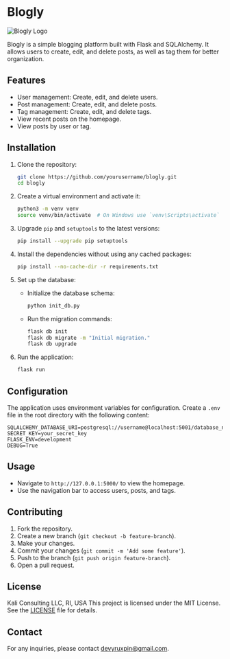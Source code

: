 
# Blogly

![Blogly Logo](https://www.freeiconspng.com/uploads/icon-user-blue-symbol-people-person-generic--public-domain--21.png)

Blogly is a simple blogging platform built with Flask and SQLAlchemy. It allows users to create, edit, and delete posts, as well as tag them for better organization.

## Features

- User management: Create, edit, and delete users.
- Post management: Create, edit, and delete posts.
- Tag management: Create, edit, and delete tags.
- View recent posts on the homepage.
- View posts by user or tag.

## Installation

1. Clone the repository:

    ```bash
    git clone https://github.com/yourusername/blogly.git
    cd blogly
    ```

2. Create a virtual environment and activate it:

    ```bash
    python3 -m venv venv
    source venv/bin/activate  # On Windows use `venv\Scripts\activate`
    ```

3. Upgrade `pip` and `setuptools` to the latest versions:

    ```bash
    pip install --upgrade pip setuptools
    ```

4. Install the dependencies without using any cached packages:

    ```bash
    pip install --no-cache-dir -r requirements.txt
    ```

5. Set up the database:

    - Initialize the database schema:

        ```bash
        python init_db.py
        ```

    - Run the migration commands:

        ```bash
        flask db init
        flask db migrate -m "Initial migration."
        flask db upgrade
        ```

6. Run the application:

    ```bash
    flask run
    ```

## Configuration

The application uses environment variables for configuration. Create a `.env` file in the root directory with the following content:

```properties
SQLALCHEMY_DATABASE_URI=postgresql://username@localhost:5001/database_name
SECRET_KEY=your_secret_key
FLASK_ENV=development
DEBUG=True
```

## Usage

- Navigate to `http://127.0.0.1:5000/` to view the homepage.
- Use the navigation bar to access users, posts, and tags.

## Contributing

1. Fork the repository.
2. Create a new branch (`git checkout -b feature-branch`).
3. Make your changes.
4. Commit your changes (`git commit -m 'Add some feature'`).
5. Push to the branch (`git push origin feature-branch`).
6. Open a pull request.

## License
Kali Consulting LLC, RI, USA
This project is licensed under the MIT License. See the [LICENSE](LICENSE) file for details.

## Contact

For any inquiries, please contact [devyruxpin@gmail.com](mailto:devyruxpin.com).